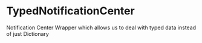 # TypedNotificationCenter
Notification Center Wrapper which allows us to deal with typed data instead of just Dictionary
